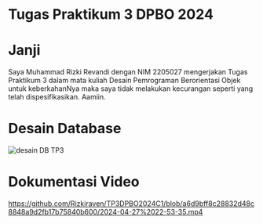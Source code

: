 # Tugas Praktikum 3 DPBO 2024
# Janji
Saya Muhammad Rizki Revandi dengan NIM 2205027 mengerjakan Tugas Praktikum 3
dalam mata kuliah Desain Pemrograman Berorientasi Objek untuk keberkahanNya maka saya tidak
melakukan kecurangan seperti yang telah dispesifikasikan. Aamiin.

# Desain Database
![desain DB TP3](https://github.com/Rizkiraven/TP3DPBO2024C1/assets/107761120/d56b32c0-1afc-442e-9e4d-f209e1beff69)

# Dokumentasi Video
https://github.com/Rizkiraven/TP3DPBO2024C1/blob/a6d9bff8c28832d48c8848a9d2fb17b75840b600/2024-04-27%2022-53-35.mp4
